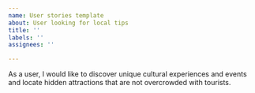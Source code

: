 ```yaml
---
name: User stories template
about: User looking for local tips
title: ''
labels: ''
assignees: ''

---
```


As a user, I would like to discover unique cultural experiences and events and locate hidden attractions that are not overcrowded with tourists.
